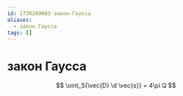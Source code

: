 ```yaml
---
id: 1730269003-закон-Гаусса
aliases:
  - закон Гаусса
tags: []
---
```


# закон Гаусса
$$
\oint_S{\vec{D} \d \vec{s}} = 4\pi Q
$$

